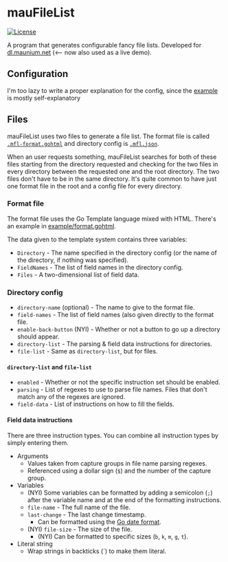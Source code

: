 # mauFileList
[![License](http://img.shields.io/:license-gpl3-blue.svg?style=flat-square)](http://www.gnu.org/licenses/gpl-3.0.html)

A program that generates configurable fancy file lists. Developed for [dl.maunium.net](https://dl.maunium.net) (<-- now also used as a live demo).

## Configuration
I'm too lazy to write a proper explanation for the config, since the [example](https://github.com/tulir293/maufilelist/blob/master/example/config.json) is mostly self-explanatory

## Files
mauFileList uses two files to generate a file list. The format file is called [`.mfl-format.gohtml`](https://github.com/tulir293/maufilelist/blob/master/example/format.gohtml) and directory config is [`.mfl.json`](https://github.com/tulir293/maufilelist/blob/master/example/mfl.json).

When an user requests something, mauFileList searches for both of these files starting from the directory requested and checking for the two files in every directory between the requested one and the root directory.
The two files don't have to be in the same directory. It's quite common to have just one format file in the root and a config file for every directory.

### Format file
The format file uses the Go Template language mixed with HTML. There's an example in [example/format.gohtml](https://github.com/tulir293/maufilelist/blob/master/example/format.gohtml).

The data given to the template system contains three variables:
* `Directory` - The name specified in the directory config (or the name of the directory, if nothing was specified).
* `FieldNames` - The list of field names in the directory config.
* `Files` - A two-dimensional list of field data.

### Directory config
* `directory-name` (optional) - The name to give to the format file.
* `field-names` - The list of field names (also given directly to the format file.
* `enable-back-button` (NYI) - Whether or not a button to go up a directory should appear.
* `directory-list` - The parsing & field data instructions for directories.
* `file-list` - Same as `directory-list`, but for files.

#### `directory-list` and `file-list`
* `enabled` - Whether or not the specific instruction set should be enabled.
* `parsing` - List of regexes to use to parse file names. Files that don't match any of the regexes are ignored.
* `field-data` - List of instructions on how to fill the fields.

#### Field data instructions
There are three instruction types. You can combine all instruction types by simply entering them.
* Arguments
  * Values taken from capture groups in file name parsing regexes.
  * Referenced using a dollar sign (`$`) and the number of the capture group.
* Variables
  * (NYI) Some variables can be formatted by adding a semicolon (`;`) after the variable name and at the end of the formatting instructions.
  * `file-name` - The full name of the file.
  * `last-change` - The last change timestamp.
    * Can be formatted using the [Go date format](http://fuckinggodateformat.com).
  * (NYI) `file-size` - The size of the file.
    * (NYI) Can be formatted to specific sizes (`b`, `k`, `m`, `g`, `t`).
* Literal string
  * Wrap strings in backticks (`) to make them literal.

